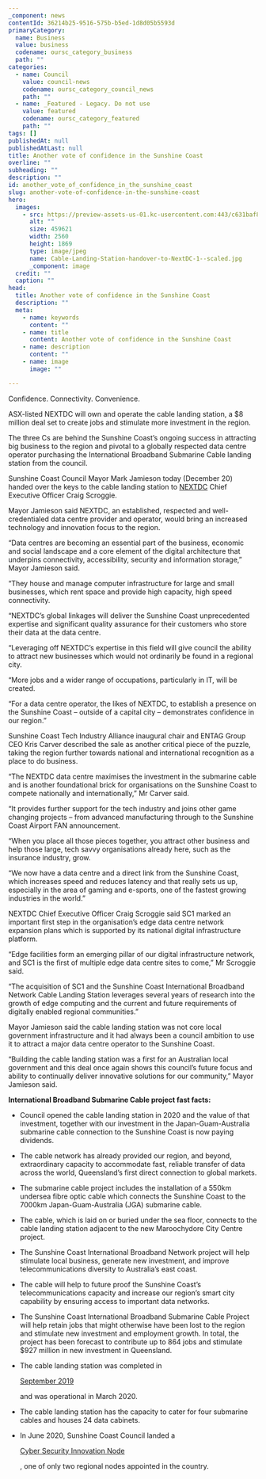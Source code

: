 ```yaml
---
_component: news
contentId: 36214b25-9516-575b-b5ed-1d8d05b5593d
primaryCategory:
  name: Business
  value: business
  codename: oursc_category_business
  path: ""
categories:
  - name: Council
    value: council-news
    codename: oursc_category_council_news
    path: ""
  - name: _Featured - Legacy. Do not use
    value: featured
    codename: oursc_category_featured
    path: ""
tags: []
publishedAt: null
publishedAtLast: null
title: Another vote of confidence in the Sunshine Coast
overline: ""
subheading: ""
description: ""
id: another_vote_of_confidence_in_the_sunshine_coast
slug: another-vote-of-confidence-in-the-sunshine-coast
hero:
  images:
    - src: https://preview-assets-us-01.kc-usercontent.com:443/c631baf8-1b46-001f-580c-d0001b68b4a8/79aecdc3-e98a-4e31-b579-7a13b12d1c59/Cable-Landing-Station-handover-to-NextDC-1--scaled.jpg
      alt: ""
      size: 459621
      width: 2560
      height: 1869
      type: image/jpeg
      name: Cable-Landing-Station-handover-to-NextDC-1--scaled.jpg
      _component: image
  credit: ""
  caption: ""
head:
  title: Another vote of confidence in the Sunshine Coast
  description: ""
  meta:
    - name: keywords
      content: ""
    - name: title
      content: Another vote of confidence in the Sunshine Coast
    - name: description
      content: ""
    - name: image
      image: ""

---
```

Confidence. Connectivity. Convenience.

ASX-listed NEXTDC will own and operate the cable landing station, a $8 million deal set to create jobs and stimulate more investment in the region.

The three Cs are behind the Sunshine Coast’s ongoing success in attracting big business to the region and pivotal to a globally respected data centre operator purchasing the International Broadband Submarine Cable landing station from the council.

Sunshine Coast Council Mayor Mark Jamieson today (December 20) handed over the keys to the cable landing station to [NEXTDC](https://www.nextdc.com/)
&#x20;Chief Executive Officer Craig Scroggie.

Mayor Jamieson said NEXTDC, an established, respected and well-credentialed data centre provider and operator, would bring an increased technology and innovation focus to the region.

“Data centres are becoming an essential part of the business, economic and social landscape and a core element of the digital architecture that underpins connectivity, accessibility, security and information storage,” Mayor Jamieson said.

“They house and manage computer infrastructure for large and small businesses, which rent space and provide high capacity, high speed connectivity.  

“NEXTDC’s global linkages will deliver the Sunshine Coast unprecedented expertise and significant quality assurance for their customers who store their data at the data centre.

“Leveraging off NEXTDC’s expertise in this field will give council the ability to attract new businesses which would not ordinarily be found in a regional city.

“More jobs and a wider range of occupations, particularly in IT, will be created.

“For a data centre operator, the likes of NEXTDC, to establish a presence on the Sunshine Coast – outside of a capital city – demonstrates confidence in our region.”

Sunshine Coast Tech Industry Alliance inaugural chair and ENTAG Group CEO Kris Carver described the sale as another critical piece of the puzzle, taking the region further towards national and international recognition as a place to do business.

“The NEXTDC data centre maximises the investment in the submarine cable and is another foundational brick for organisations on the Sunshine Coast to compete nationally and internationally,” Mr Carver said.

“It provides further support for the tech industry and joins other game changing projects – from advanced manufacturing through to the Sunshine Coast Airport FAN announcement.

“When you place all those pieces together, you attract other business and help those large, tech savvy organisations already here, such as the insurance industry, grow.

“We now have a data centre and a direct link from the Sunshine Coast, which increases speed and reduces latency and that really sets us up, especially in the area of gaming and e-sports, one of the fastest growing industries in the world.”

NEXTDC Chief Executive Officer Craig Scroggie said SC1 marked an important first step in the organisation’s edge data centre network expansion plans which is supported by its national digital infrastructure platform.

“Edge facilities form an emerging pillar of our digital infrastructure network, and SC1 is the first of multiple edge data centre sites to come,” Mr Scroggie said.

“The acquisition of SC1 and the Sunshine Coast International Broadband Network Cable Landing Station leverages several years of research into the growth of edge computing and the current and future requirements of digitally enabled regional communities.”

Mayor Jamieson said the cable landing station was not core local government infrastructure and it had always been a council ambition to use it to attract a major data centre operator to the Sunshine Coast.

“Building the cable landing station was a first for an Australian local government and this deal once again shows this council’s future focus and ability to continually deliver innovative solutions for our community,” Mayor Jamieson said.

**International Broadband Submarine Cable project fast facts:**

*   Council opened the cable landing station in 2020 and the value of that investment, together with our investment in the Japan-Guam-Australia submarine cable connection to the Sunshine Coast is now paying dividends.

*   The cable network has already provided our region, and beyond, extraordinary capacity to accommodate fast, reliable transfer of data across the world, Queensland’s first direct connection to global markets.

*   The submarine cable project includes the installation of a 550km undersea fibre optic cable which connects the Sunshine Coast to the 7000km Japan-Guam-Australia (JGA) submarine cable.

*   The cable, which is laid on or buried under the sea floor, connects to the cable landing station adjacent to the new Maroochydore City Centre project.

*   The Sunshine Coast International Broadband Network project will help stimulate local business, generate new investment, and improve telecommunications diversity to Australia’s east coast.

*   The cable will help to future proof the Sunshine Coast’s telecommunications capacity and increase our region’s smart city capability by ensuring access to important data networks.

*   The Sunshine Coast International Broadband Submarine Cable Project will help retain jobs that might otherwise have been lost to the region and stimulate new investment and employment growth. In total, the project has been forecast to contribute up to 864 jobs and stimulate $927 million in new investment in Queensland.

*   The cable landing station was completed in

    [September 2019](https://www.sunshinecoast.qld.gov.au/Council/News-Centre/International-submarine-cable-landing-station-ready-to-connect-Sunshine-Coast-in-2020-260919)


    and was operational in March 2020.

*   The cable landing station has the capacity to cater for four submarine cables and houses 24 data cabinets.

*   In June 2020, Sunshine Coast Council landed a

    [Cyber Security Innovation Node](https://www.sunshinecoast.qld.gov.au/Council/News-Centre/Cyber-Node-given-the-nod-020620)


    , one of only two regional nodes appointed in the country.
